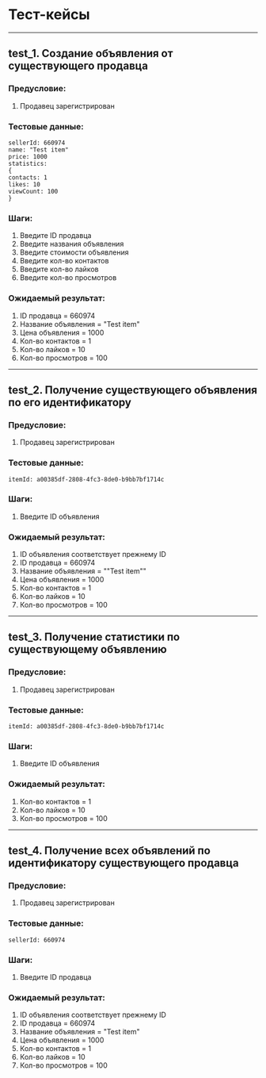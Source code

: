 # Тест-кейсы

---

## test_1. Создание объявления от существующего продавца  

### Предусловие:
1. Продавец зарегистрирован

### Тестовые данные:
    sellerId: 660974
    name: "Test item"
    price: 1000
    statistics:
    {
    contacts: 1
    likes: 10
    viewCount: 100
    }

### Шаги:
1. Введите ID продавца
2. Введите названия объявления
3. Введите стоимости объявления
4. Введите кол-во контактов
5. Введите кол-во лайков
6. Введите кол-во просмотров  

### Ожидаемый результат:
1. ID продавца  = 660974
2. Название объявления = "Test item"
3. Цена объявления = 1000
4. Кол-во контактов = 1
5. Кол-во лайков = 10
6. Кол-во просмотров = 100


---

## test_2. Получение существующего объявления по его идентификатору

### Предусловие:
1. Продавец зарегистрирован

### Тестовые данные:
    itemId: a00385df-2808-4fc3-8de0-b9bb7bf1714c
    
### Шаги:
1. Введите ID объявления

### Ожидаемый результат:
1. ID объявления соответствует прежнему ID
2. ID продавца  = 660974
3. Название объявления = ""Test item""
4. Цена объявления = 1000
5. Кол-во контактов = 1
6. Кол-во лайков = 10
7. Кол-во просмотров = 100

---

## test_3. Получение статистики по существующему объявлению

### Предусловие:
1. Продавец зарегистрирован

### Тестовые данные:
    itemId: a00385df-2808-4fc3-8de0-b9bb7bf1714c

### Шаги:
1. Введите ID объявления

### Ожидаемый результат:
1. Кол-во контактов = 1
2. Кол-во лайков = 10
3. Кол-во просмотров = 100

---

## test_4. Получение всех объявлений по идентификатору существующего продавца

### Предусловие:
1. Продавец зарегистрирован

### Тестовые данные:
    sellerId: 660974

### Шаги:
1. Введите ID продавца

### Ожидаемый результат:
1. ID объявления соответствует прежнему ID
2. ID продавца  = 660974
3. Название объявления = "Test item"
4. Цена объявления = 1000
5. Кол-во контактов = 1
6. Кол-во лайков = 10
7. Кол-во просмотров = 100
